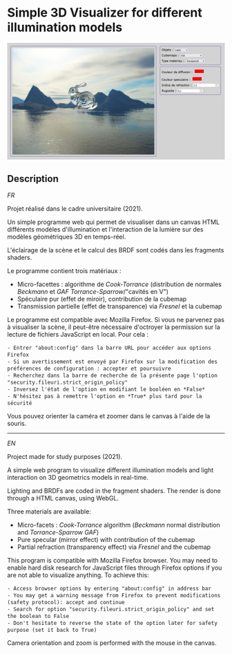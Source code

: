 # Simple 3D Visualizer for different illumination models

<p align=center>
  <img src="https://github.com/JinFrx/simple-3d-visualizer/blob/master/repo_showcase.PNG" alt="showcase image" style="width: 650px; max-width: 100%; height: auto" title="Click to enlarge picture" />
</p>

## Description

*FR*

Projet réalisé dans le cadre universitaire (2021).

Un simple programme web qui permet de visualiser dans un canvas HTML différents modèles d'illumination et l'interaction de la lumière sur des modèles géométriques 3D en temps-réel.

L'éclairage de la scène et le calcul des BRDF sont codés dans les fragments shaders.

Le programme contient trois matériaux :

- Micro-facettes : algorithme de *Cook-Torrance* (distribution de normales *Beckmann* et *GAF Torrance-Sparrow*/"cavités en V")
- Spéculaire pur (effet de miroir), contribution de la cubemap
- Transmission partielle (effet de transparence) via *Fresnel* et la cubemap

Le programme est compatible avec Mozilla Firefox.
Si vous ne parvenez pas à visualiser la scène, il peut-être nécessaire d'octroyer la permission sur la lecture de fichiers JavaScript en local.
Pour cela :

```
- Entrer "about:config" dans la barre URL pour accéder aux options Firefox
- Si un avertissement est envoyé par Firefox sur la modification des préférences de configuration : accepter et poursuivre
- Recherchez dans la barre de recherche de la présente page l'option "security.fileuri.strict_origin_policy"
- Inversez l'état de l'option en modifiant le booléen en *False*
- N'hésitez pas à remettre l'option en *True* plus tard pour la sécurité
```

Vous pouvez orienter la caméra et zoomer dans le canvas à l'aide de la souris.

---

*EN*

Project made for study purposes (2021).

A simple web program to visualize different illumination models and light interaction on 3D geometrics models in real-time.

Lighting and BRDFs are coded in the fragment shaders.
The render is done through a HTML canvas, using WebGL.

Three materials are available:

- Micro-facets : *Cook-Torrance* algorithm (*Beckmann* normal distribution and *Torrance-Sparrow GAF*)
- Pure specular (mirror effect) with contribution of the cubemap
- Partial refraction (transparency effect) via *Fresnel* and the cubemap 

This program is compatible with Mozilla Firefox browser.
You may need to enable hard disk research for JavaScript files through Firefox options if you are not able to visualize anything.
To achieve this:

```
- Access browser options by entering "about:config" in address bar
- You may get a warning message from Firefox to prevent modifications (safety protocol): accept and continue
- Search for option "security.fileuri.strict_origin_policy" and set the boolean to False
- Don't hesitate to reverse the state of the option later for safety purpose (set it back to True)
```

Camera orientation and zoom is performed with the mouse in the canvas.

<!-- OLD DESCRIPTION
The main goal of this university project (2021) was to implement simple reflectance models via shaders for photorealistic rendering purpose.
Three aspects where approached:
- The interaction of light on a 3D model
- The Cook-Torrance model, with Beckmann Normal Distribution and Torrance-Sparrow GAF
- The reflections and refractions on a 3D model, computed with an environment map (cubemap)

The program is compatible with Mozilla Firefox. You may need to enable hard disk research for JS files through Firefox options:

```
- access to browser options with "about:config" in address bar
- search for "security.fileuri.strict_origin_policy" and reverse the state of the boolean (set it to False)
```
-->
